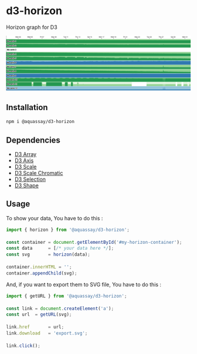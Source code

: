 # d3-horizon
Horizon graph for D3

![screenshot](./screenshot.png)

## Installation

```bash
npm i @aquassay/d3-horizon
```

## Dependencies

- [D3 Array](https://github.com/d3/d3-array)
- [D3 Axis](https://github.com/d3/d3-axis)
- [D3 Scale](https://github.com/d3/d3-scale)
- [D3 Scale Chromatic](https://github.com/d3/d3-scale-chromatic)
- [D3 Selection](https://github.com/d3/d3-selection)
- [D3 Shape](https://github.com/d3/d3-shape)

## Usage

To show your data, You have to do this : 

```js
import { horizon } from '@aquassay/d3-horizon';

const container = document.getElementById('#my-horizon-container');
const data      = [/* your data here */];
const svg       = horizon(data);

container.innerHTML = '';
container.appendChild(svg);
```

And, if you want to export them to SVG file, You have to do this : 

```js 
import { getURL } from '@aquassay/d3-horizon';

const link = document.createElement('a');
const url  = getURL(svg);

link.href       = url;
link.download   = 'export.svg';

link.click();
```

